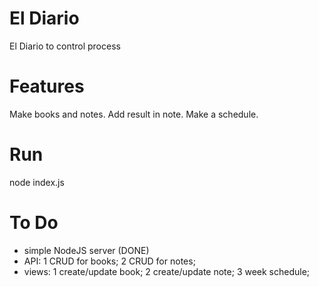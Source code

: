 # El Diario
El Diario to control process

# Features
Make books and notes.
Add result in note.
Make a schedule.

# Run
node index.js

# To Do
- simple NodeJS server (DONE)
- API:
1 CRUD for books;
2 CRUD for notes;
- views: 
1 create/update book;
2 create/update note;
3 week schedule;

